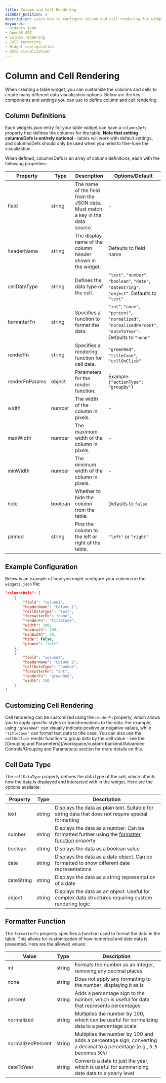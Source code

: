 ```yaml
---
title: Column and Cell Rendering
sidebar_position: 5
description: Learn how to configure column and cell rendering for widgets in OpenBB Workspace using the widgets.json file.
keywords:
- widgets.json
- OpenBB API
- Column rendering
- Cell rendering
- Widget configuration
- Data visualization
---
```


# Column and Cell Rendering

When creating a table widget, you can customize the columns and cells to create many different data visualization options. Below are the key components and settings you can use to define column and cell rendering:

## Column Definitions

Each widgets.json entry for your table widget can have a `columnsDefs` property that defines the columns for the table. **Note that setting columnsDefs is entirely optional** - tables will work with default settings, and columnsDefs should only be used when you need to fine-tune the visualization.

When defined, columnsDefs is an array of column definitions, each with the following properties:

| Property | Type | Description | Options/Default |
|----------|------|-------------|-----------------|
| field | string | The name of the field from the JSON data. Must match a key in the data source. | - |
| headerName | string | The display name of the column header shown in the widget. | Defaults to field name |
| cellDataType | string | Defines the data type of the cell. | `"text"`, `"number"`, `"boolean"`, `"date"`, `"dateString"`, `"object"`. Defaults to `"text"` |
| formatterFn | string | Specifies a function to format the data. | `"int"`, `"none"`, `"percent"`, `"normalized"`, `"normalizedPercent"`, `"dateToYear"`. Defaults to `"none"` |
| renderFn | string | Specifies a rendering function for cell data. | `"greenRed"`, `"titleCase"`, `"cellOnClick"` |
| renderFnParams | object | Parameters for the render function. | Example: `{"actionType": "groupBy"}` |
| width | number | The width of the column in pixels. | - |
| maxWidth | number | The maximum width of the column in pixels. | - |
| minWidth | number | The minimum width of the column in pixels. | - |
| hide | boolean | Whether to hide the column from the table. | Defaults to `false` |
| pinned | string | Pins the column to the left or right of the table. | `"left"` or `"right"` |


## Example Configuration

Below is an example of how you might configure your columns in the `widgets.json` file:

```json
"columnsDefs": [
    {
        "field": "column1",
        "headerName": "Column 1",
        "cellDataType": "text",
        "formatterFn": "none",
        "renderFn": "titleCase",
        "width": 100,
        "maxWidth": 200,
        "minWidth": 50,
        "hide": false,
        "pinned": "left"
    },
    {
        "field": "column2",
        "headerName": "Column 2",
        "cellDataType": "number",
        "formatterFn": "int",
        "renderFn": "greenRed",
        "width": 150
    }
]
```

## Customizing Cell Rendering

Cell rendering can be customized using the `renderFn` property, which allows you to apply specific styles or transformations to the data. For example, using `"greenRed"` can visually indicate positive or negative values, while `"titleCase"` can format text data to title case. You can also use the `cellOnClick` render function to group data by the cell value - see the [Grouping and Parameters](/workspace/custom-backend/Advanced Controls/Grouping and Parameters) section for more details on this.

## Cell Data Type

The `cellDataType` property defines the data type of the cell, which affects how the data is displayed and interacted with in the widget. Here are the options available:

| Property | Type | Description |
|----------|------|-------------|
| text | string | Displays the data as plain text. Suitable for string data that does not require special formatting |
| number | string | Displays the data as a number. Can be formatted further using the [formatter function](#formatter-function) property |
| boolean | string | Displays the data as a boolean value |
| date | string | Displays the data as a date object. Can be formatted to show different date representations |
| dateString | string | Displays the data as a string representation of a date |
| object | string | Displays the data as an object. Useful for complex data structures requiring custom rendering logic |

## Formatter Function

The `formatterFn` property specifies a function used to format the data in the table. This allows for customization of how numerical and date data is presented. Here are the allowed values:

| Value | Type | Description |
|-------|------|-------------|
| int | string | Formats the number as an integer, removing any decimal places |
| none | string | Does not apply any formatting to the number, displaying it as is |
| percent | string | Adds a percentage sign to the number, which is useful for data that represents percentages |
| normalized | string | Multiplies the number by 100, which can be useful for normalizing data to a percentage scale |
| normalizedPercent | string | Multiplies the number by 100 and adds a percentage sign, converting a decimal to a percentage (e.g., `0.5` becomes `50%`) |
| dateToYear | string | Converts a date to just the year, which is useful for summarizing date data to a yearly level |
